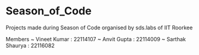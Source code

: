 # Season_of_Code
Projects made during Season of Code organised by sds.labs of IIT Roorkee

Members 
~ Vineet Kumar : 22114107 
~ Anvit Gupta : 22114009
~ Sarthak Shaurya : 22116082
